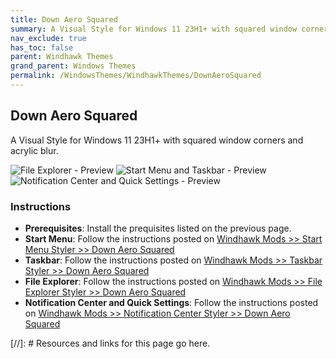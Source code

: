 ```yaml
---
title: Down Aero Squared
summary: A Visual Style for Windows 11 23H1+ with squared window corners and acrylic blur.
nav_exclude: true
has_toc: false
parent: Windhawk Themes
grand_parent: Windows Themes
permalink: /WindowsThemes/WindhawkThemes/DownAeroSquared
---
```


## Down Aero Squared
A Visual Style for Windows 11 23H1+ with squared window corners and acrylic blur.

![File Explorer - Preview] ![Start Menu and Taskbar - Preview] ![Notification Center and Quick Settings - Preview]

### Instructions

- **Prerequisites**: Install the prequisites listed on the previous page.
- **Start Menu**: Follow the instructions posted on [Windhawk Mods >> Start Menu Styler >> Down Aero Squared]
- **Taskbar**: Follow the instructions posted on [Windhawk Mods >> Taskbar Styler >> Down Aero Squared]
- **File Explorer**: Follow the instructions posted on [Windhawk Mods >> File Explorer Styler >> Down Aero Squared]
- **Notification Center and Quick Settings**: Follow the instructions posted on [Windhawk Mods >> Notification Center Styler >> Down Aero Squared]



<!-- ////////////////////////////////////////////////////////////////////////////////////////////////////////////////////// -->

[//]: # Resources and links for this page go here.

[File Explorer - Preview]: /assets/images/previews/file-explorer-styler/down-aero-squared.bmp
[Start Menu and Taskbar - Preview]: /assets/images/previews/start-menu-styler/down-aero-squared.bmp
[Notification Center and Quick Settings - Preview]: /assets/images/previews/notification-center-styler/down-aero-squared.bmp
[Windhawk Mods >> Start Menu Styler >> Down Aero Squared]: /windhawk/start-menu-styler/down-aero-squared
[Windhawk Mods >> Taskbar Styler >> Down Aero Squared]: /windhawk/taskbar-styler/down-aero-squared
[Windhawk Mods >> File Explorer Styler >> Down Aero Squared]: /windhawk/file-explorer-styler/down-aero-squared
[Windhawk Mods >> Notification Center Styler >> Down Aero Squared]: /windhawk/notification-center-styler/down-aero-squared